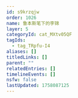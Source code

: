 ```yaml
---
id: s9krzqjw
order: 1026
name: 鲁本斯笔下的李锦
layer: 5
categoryId: cat_MXtv05QF
tagIds:
  - tag_TRpfu-I4
aliases: []
titledLinks: []
parent: ""
relatedEntries: []
timelineEvents: []
nsfw: false
lastUpdated: 1758087125
---
```


